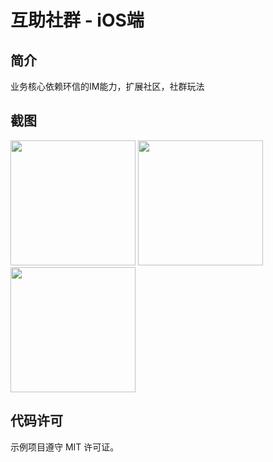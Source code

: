 # 互助社群 - iOS端

## 简介
业务核心依赖环信的IM能力，扩展社区，社群玩法

## 截图

<img src="https://user-images.githubusercontent.com/15797691/209430308-8e4355b4-da6d-41d6-a0c8-335d57a990b2.png" width="200px">
<img src="https://user-images.githubusercontent.com/15797691/209430691-bf00f047-d81f-4e23-8a3e-35ddc41fde77.png" width="200px">
<img src="https://user-images.githubusercontent.com/15797691/209431375-09519a6f-b497-40d2-b8ee-46123bba2049.png" width="200px">

## 代码许可
示例项目遵守 MIT 许可证。

